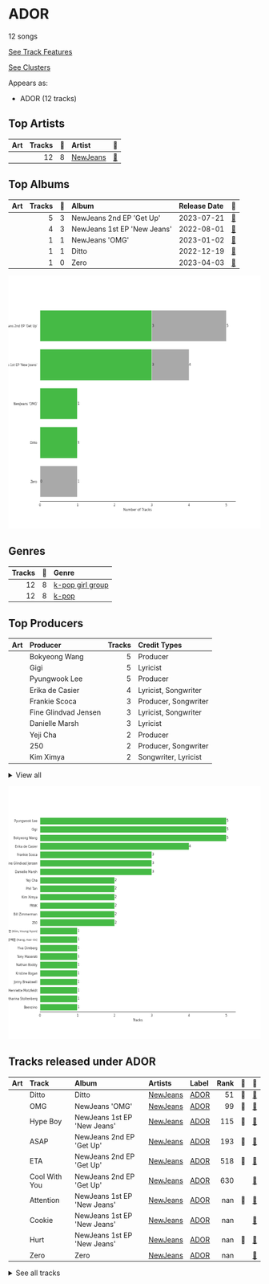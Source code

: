 # ADOR

12 songs

[See Track Features](audio_features.md)

[See Clusters](clusters/overview.md)

Appears as:
- ADOR (12 tracks)

## Top Artists

| Art | Tracks | 💚 | Artist | 🔗 |
|:---|---:|---:|:---|:---|
| <img src="https://i.scdn.co/image/ab6761610000e5ebf5d2200231e6ad75e8485476" alt="" width="50" /> | 12 | 8 | [NewJeans](../../artists/newjeans/overview.md) | [🔗](https://open.spotify.com/artist/6HvZYsbFfjnjFrWF950C9d) |



## Top Albums

| Art | Tracks | 💚 | Album | Release Date | 🔗 |
|:---|---:|---:|:---|:---|:---|
| <img src="https://i.scdn.co/image/ab67616d0000b2730744690248ef3ba7b776ea7b" alt="" width="50" /> | 5 | 3 | NewJeans 2nd EP 'Get Up' | 2023-07-21 | [🔗](https://open.spotify.com/album/4N1fROq2oeyLGAlQ1C1j18) |
| <img src="https://i.scdn.co/image/ab67616d0000b2739d28fd01859073a3ae6ea209" alt="" width="50" /> | 4 | 3 | NewJeans 1st EP 'New Jeans' | 2022-08-01 | [🔗](https://open.spotify.com/album/1HMLpmZAnNyl9pxvOnTovV) |
| <img src="https://i.scdn.co/image/ab67616d0000b273d70036292d54f29e8b68ec01" alt="" width="50" /> | 1 | 1 | NewJeans 'OMG' | 2023-01-02 | [🔗](https://open.spotify.com/album/45ozep8uHHnj5CCittuyXj) |
| <img src="https://i.scdn.co/image/ab67616d0000b273edf5b257be1d6593e81bb45f" alt="" width="50" /> | 1 | 1 | Ditto | 2022-12-19 | [🔗](https://open.spotify.com/album/7bnqo1fdJU9nSfXQd3bSMe) |
| <img src="https://i.scdn.co/image/ab67616d0000b2732e31a8a740f621473d21dc75" alt="" width="50" /> | 1 | 0 | Zero | 2023-04-03 | [🔗](https://open.spotify.com/album/2zYcjcNUzcgMntymoukwZR) |

![Bar chart of top 5 albums](../../images/labels/ador/albums.png)

## Genres

| Tracks | 💚 | Genre |
|---:|---:|:---|
| 12 | 8 | [k-pop girl group](../../genres/k-pop_girl_group/overview.md) |
| 12 | 8 | [k-pop](../../genres/k-pop/overview.md) |



## Top Producers

| Art | Producer | Tracks | Credit Types |
|:---|:---|---:|:---|
| | Bokyeong Wang | 5 | Producer |
| | Gigi | 5 | Lyricist |
| | Pyungwook Lee | 5 | Producer |
| | Erika de Casier | 4 | Lyricist, Songwriter |
| | Frankie Scoca | 3 | Producer, Songwriter |
| | Fine Glindvad Jensen | 3 | Lyricist, Songwriter |
| | Danielle Marsh | 3 | Lyricist |
| | Yeji Cha | 2 | Producer |
| | 250 | 2 | Producer, Songwriter |
| | Kim Ximya | 2 | Songwriter, Lyricist |


<details>
<summary>View all</summary>

| Art | Producer | Tracks | Credit Types |
|:---|:---|---:|:---|
| | [Phil Tan](../../producers/phil_tan/overview.md) | 2 | Producer |
| | FRNK | 2 | Producer, Songwriter |
| | Bill Zimmerman | 2 | Producer |
| | 강해린 (Kang, Hae-rin) | 1 | Lyricist |
| | Kristine Bogan | 1 | Lyricist, Songwriter |
| | 김영현 (Kim, Young-hyun) | 1 | Producer |
| | [Tony Maserati](../../producers/tony_maserati/overview.md) | 1 | Producer |
| | Ylva Dimberg | 1 | Lyricist, Songwriter |
| | Henriette Motzfeldt | 1 | Lyricist, Producer, Songwriter |
| | Nathan Boddy | 1 | Producer |
| | Jonny Breakwell | 1 | Producer |
| | Catharina Stoltenberg | 1 | Lyricist, Producer, Songwriter |
| | Beenzino | 1 | Lyricist |

</details>


![Bar chart of top 23 producers](../../images/labels/ador/producers.png)
## Tracks released under ADOR

| Art | Track | Album | Artists | Label | Rank | 💚 | 🔗 |
|:---|:---|:---|:---|:---|---:|:---|:---|
| <img src="https://i.scdn.co/image/ab67616d0000b273edf5b257be1d6593e81bb45f" alt="" width="50" /> | Ditto | Ditto | [NewJeans](../../artists/newjeans/overview.md) | [ADOR](.) | 51 | 💚 | [🔗](https://open.spotify.com/track/3r8RuvgbX9s7ammBn07D3W) |
| <img src="https://i.scdn.co/image/ab67616d0000b273d70036292d54f29e8b68ec01" alt="" width="50" /> | OMG | NewJeans 'OMG' | [NewJeans](../../artists/newjeans/overview.md) | [ADOR](.) | 99 | 💚 | [🔗](https://open.spotify.com/track/65FftemJ1DbbZ45DUfHJXE) |
| <img src="https://i.scdn.co/image/ab67616d0000b2739d28fd01859073a3ae6ea209" alt="" width="50" /> | Hype Boy | NewJeans 1st EP 'New Jeans' | [NewJeans](../../artists/newjeans/overview.md) | [ADOR](.) | 115 | 💚 | [🔗](https://open.spotify.com/track/0a4MMyCrzT0En247IhqZbD) |
| <img src="https://i.scdn.co/image/ab67616d0000b2730744690248ef3ba7b776ea7b" alt="" width="50" /> | ASAP | NewJeans 2nd EP 'Get Up' | [NewJeans](../../artists/newjeans/overview.md) | [ADOR](.) | 193 | 💚 | [🔗](https://open.spotify.com/track/5fpyAakgFOm4YTXkgfPzvV) |
| <img src="https://i.scdn.co/image/ab67616d0000b2730744690248ef3ba7b776ea7b" alt="" width="50" /> | ETA | NewJeans 2nd EP 'Get Up' | [NewJeans](../../artists/newjeans/overview.md) | [ADOR](.) | 518 | 💚 | [🔗](https://open.spotify.com/track/56v8WEnGzLByGsDAXDiv4d) |
| <img src="https://i.scdn.co/image/ab67616d0000b2730744690248ef3ba7b776ea7b" alt="" width="50" /> | Cool With You | NewJeans 2nd EP 'Get Up' | [NewJeans](../../artists/newjeans/overview.md) | [ADOR](.) | 630 | | [🔗](https://open.spotify.com/track/02wk5BttM0QL38ERjLPQJB) |
| <img src="https://i.scdn.co/image/ab67616d0000b2739d28fd01859073a3ae6ea209" alt="" width="50" /> | Attention | NewJeans 1st EP 'New Jeans' | [NewJeans](../../artists/newjeans/overview.md) | [ADOR](.) | nan | 💚 | [🔗](https://open.spotify.com/track/2pIUpMhHL6L9Z5lnKxJJr9) |
| <img src="https://i.scdn.co/image/ab67616d0000b2739d28fd01859073a3ae6ea209" alt="" width="50" /> | Cookie | NewJeans 1st EP 'New Jeans' | [NewJeans](../../artists/newjeans/overview.md) | [ADOR](.) | nan | | [🔗](https://open.spotify.com/track/2DwUdMJ5uxv20EhAildreg) |
| <img src="https://i.scdn.co/image/ab67616d0000b2739d28fd01859073a3ae6ea209" alt="" width="50" /> | Hurt | NewJeans 1st EP 'New Jeans' | [NewJeans](../../artists/newjeans/overview.md) | [ADOR](.) | nan | 💚 | [🔗](https://open.spotify.com/track/5expoVGQPvXuwBBFuNGqBd) |
| <img src="https://i.scdn.co/image/ab67616d0000b2732e31a8a740f621473d21dc75" alt="" width="50" /> | Zero | Zero | [NewJeans](../../artists/newjeans/overview.md) | [ADOR](.) | nan | | [🔗](https://open.spotify.com/track/5LMoKDVzW2kDneNu2UbspP) |


<details>
<summary>See all tracks</summary>

| Art | Track | Album | Artists | Label | Rank | 💚 | 🔗 |
|:---|:---|:---|:---|:---|---:|:---|:---|
| <img src="https://i.scdn.co/image/ab67616d0000b2730744690248ef3ba7b776ea7b" alt="" width="50" /> | New Jeans | NewJeans 2nd EP 'Get Up' | [NewJeans](../../artists/newjeans/overview.md) | [ADOR](.) | nan | 💚 | [🔗](https://open.spotify.com/track/7woEDtme8YkFiWeyiinIjy) |
| <img src="https://i.scdn.co/image/ab67616d0000b2730744690248ef3ba7b776ea7b" alt="" width="50" /> | Super Shy | NewJeans 2nd EP 'Get Up' | [NewJeans](../../artists/newjeans/overview.md) | [ADOR](.) | nan | | [🔗](https://open.spotify.com/track/0kwrPQkiGVE8KTHalH1uMo) |

</details>

